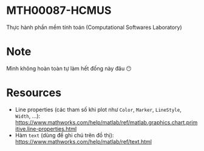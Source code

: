 # MTH00087-HCMUS
Thực hành phần mềm tính toán (Computational  Softwares  Laboratory)

# Note
Mình không hoàn toàn tự làm hết đống này đâu :no_mouth:

# Resources
- Line properties (các tham số khi plot như `Color`, `Marker`, `LineStyle`, `Width`, ...): https://www.mathworks.com/help/matlab/ref/matlab.graphics.chart.primitive.line-properties.html
- Hàm `text` (dùng để ghi chú trên đồ thị): https://www.mathworks.com/help/matlab/ref/text.html 
